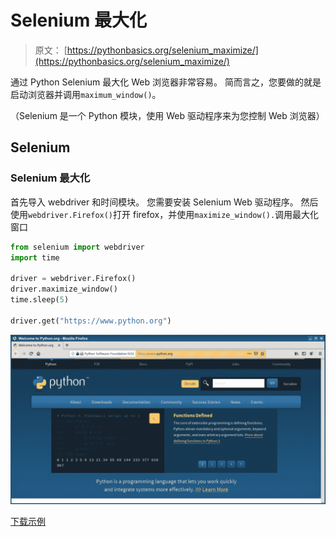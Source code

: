 # Selenium 最大化

> 原文： [https://pythonbasics.org/selenium_maximize/](https://pythonbasics.org/selenium_maximize/)

通过 Python Selenium 最大化 Web 浏览器非常容易。 简而言之，您要做的就是启动浏览器并调用`maximum_window()`。

（Selenium 是一个 Python 模块，使用 Web 驱动程序来为您控制 Web 浏览器）





## Selenium

### Selenium 最大化

首先导入 webdriver 和时间模块。 您需要安装 Selenium Web 驱动程序。 然后使用`webdriver.Firefox()`打开 firefox，并使用`maximize_window().`调用最大化窗口

```py
from selenium import webdriver 
import time

driver = webdriver.Firefox()
driver.maximize_window()
time.sleep(5)

driver.get("https://www.python.org")

```

![selenium maximize](img/52e206bcc9cfbd565d1bfefbf8f6f304.jpg)

[下载示例](https://gum.co/GjuJxo)